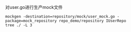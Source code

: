 
对user.go进行生产mock文件
```
mockgen -destination=repository/mock/user_mock.go -package=mock_repository repo_demo/repository IUserRepo
tree ./ -L 3   
```
